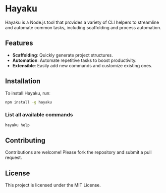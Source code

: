 # Hayaku

Hayaku is a Node.js tool that provides a variety of CLI helpers to streamline and automate common tasks, including scaffolding and process automation.

## Features

- **Scaffolding**: Quickly generate project structures.
- **Automation**: Automate repetitive tasks to boost productivity.
- **Extensible**: Easily add new commands and customize existing ones.

## Installation

To install Hayaku, run:

```bash
npm install -g hayaku
```

### List all available commands

```bash
hayaku help
```

## Contributing

Contributions are welcome! Please fork the repository and submit a pull request.

## License

This project is licensed under the MIT License.